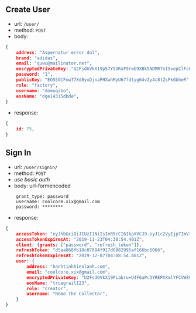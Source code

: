 
## Create User

-   url: `/user/`
-   method: `POST`
-   body:


```json
{
    address: "Aspernatur error dol",
    brand: "adidas",
    email: "quwu@mailinator.net",
    encryptedPrivateKey: "U2FsdGVkX19p57YSVRxF9rwb9XBk5NDMR7nI5vepClFc6tbZcn6Qbip1zK9fCBPdAiNS/4JaHFGXLZzBLVjCU83wf4SWWuZpfiV8X+zBHxk=",
    password: "1",
    publicKey: "EOS5GCFnwT7Xd8yxDjnaPHXwhMyU67fdtyg64vZy4c8tZsPkGbheR",
    role: "factory",
    username: "domuqibo",
    eosName: "dge14315dbde",
}
```

-   response:

```json
{
    id: 75,
}
```

## Sign In

-   url: `/user/signin/`
-   method: `POST`
- *use basic auth*
-   body: url-formencoded
```url-formencoded
    grant_type: password
    username: coolcore.xix@gmail.com
    password: ********
```


-   response:

```json
{
    accessToken: "eyJhbGciOiJIUzI1NiIsInR5cCI6IkpXVCJ9.eyJ1c2VyIjp7ImVtYWlsIjoiY29vbGNvcmUueGl4QGdtYWlsLmNvbSIsInJvbGUiOiJjcmVhdG9yIn0sImFjY2Vzc1Rva2VuRXhwaXJlc0F0IjoiMjAxOS0xMS0yM1QwNDozODo1NC40MDFaIiwiaWF0IjoxNTc0NDgyMTM0fQ.hwHJnHQOxc1XEIszoo1oyAeBwK8xZd0ssW_D5qvoHEg",
    accessTokenExpiresAt: "2019-11-23T04:38:54.401Z",
    client: {grants: ["password", "refresh_token"]},
    refreshToken: "d5aa868fb18c07884f917d0882995af166bc6066",
    refreshTokenExpiresAt: "2019-12-07T04:08:54.401Z",
    user: {
        address: "hanhtinhhienlanh.com",
        email: "coolcore.xix@gmail.com",
        encryptedPrivateKey: "U2FsdGVkX19PLabru+U4F6aPc3YREPXXmlYFCVW89jZq3lwn6TNlGp7ZLKm5r8eFTVpcuZZa4Adftyv30kPY2XVGtzdvXXvvIDaK3lr8Y5E=",
        eosName: "truegrail123",
        role: "creator",
        username: "Nemo The Collector",
    }
}

```
